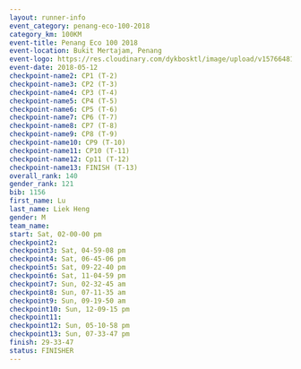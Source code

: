 ```yaml
--- 
layout: runner-info 
event_category: penang-eco-100-2018 
category_km: 100KM 
event-title: Penang Eco 100 2018 
event-location: Bukit Mertajam, Penang 
event-logo: https://res.cloudinary.com/dykbosktl/image/upload/v1576648106/Logo/Logo_lovxhg.jpg 
event-date: 2018-05-12 
checkpoint-name2: CP1 (T-2) 
checkpoint-name3: CP2 (T-3) 
checkpoint-name4: CP3 (T-4) 
checkpoint-name5: CP4 (T-5) 
checkpoint-name6: CP5 (T-6) 
checkpoint-name7: CP6 (T-7) 
checkpoint-name8: CP7 (T-8) 
checkpoint-name9: CP8 (T-9) 
checkpoint-name10: CP9 (T-10) 
checkpoint-name11: CP10 (T-11) 
checkpoint-name12: Cp11 (T-12) 
checkpoint-name13: FINISH (T-13) 
overall_rank: 140
gender_rank: 121
bib: 1156
first_name: Lu
last_name: Liek Heng
gender: M
team_name: 
start: Sat, 02-00-00 pm
checkpoint2: 
checkpoint3: Sat, 04-59-08 pm
checkpoint4: Sat, 06-45-06 pm
checkpoint5: Sat, 09-22-40 pm
checkpoint6: Sat, 11-04-59 pm
checkpoint7: Sun, 02-32-45 am
checkpoint8: Sun, 07-11-35 am
checkpoint9: Sun, 09-19-50 am
checkpoint10: Sun, 12-09-15 pm
checkpoint11: 
checkpoint12: Sun, 05-10-58 pm
checkpoint13: Sun, 07-33-47 pm
finish: 29-33-47
status: FINISHER
--- 
```

